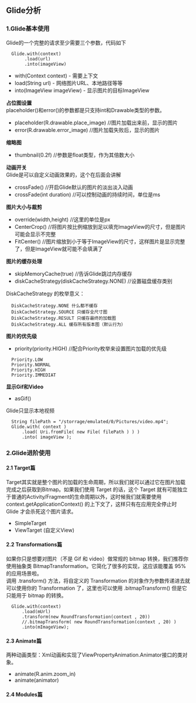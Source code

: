 ## Glide分析
### 1.Glide基本使用
Glide的一个完整的请求至少需要三个参数，代码如下
```
  Glide.with(context)
       .load(url)
       .into(imageView)
```
* with(Context context) - 需要上下文
* load(String url) - 网络图片URL、本地路径等等
* into(ImageView imageView) - 显示图片的目标ImageView

**占位图设置**<br/>
placeholder()和error()的参数都是只支持int和Drawable类型的参数。
* placeholder(R.drawable.place_image) //图片加载出来前，显示的图片
* error(R.drawable.error_image) //图片加载失败后，显示的图片

**缩略图**<br/>
* thumbnail(0.2f) //参数是float类型，作为其倍数大小

**动画开关**<br/>
Glide是可以自定义动画效果的，这个在后面会讲解
* crossFade() //开启Glide默认的图片的淡出淡入动画
* crossFade(int duration) //可以控制动画的持续时间，单位是ms

**图片大小与裁剪**<br/>
* override(width,height) //这里的单位是px
* CenterCrop() //将图片按比例缩放到足以填充ImageView的尺寸，但是图片可能会显示不完整
* FitCenter()  //图片缩放到小于等于ImageView的尺寸，这样图片是显示完整了，但是ImageView就可能不会填满了

**图片的缓存处理**<br/>
* skipMemoryCache(true) //告诉Glide跳过内存缓存
* diskCacheStrategy(diskCacheStrategy.NONE) //设置磁盘缓存类别

DiskCacheStrategy 的枚举意义：
```
  DiskCacheStrategy.NONE 什么都不缓存
  DiskCacheStrategy.SOURCE 只缓存全尺寸图
  DiskCacheStrategy.RESULT 只缓存最终的加载图
  DiskCacheStrategy.ALL 缓存所有版本图（默认行为）
```

**图片的优先级**<br/>
* priority(priority.HIGH) //配合Priority枚举来设置图片加载的优先级
```
  Priority.LOW
  Priority.NORMAL
  Priority.HIGH
  Priority.IMMEDIAT
```

**显示Gif和Video**<br/>
* asGif()

Glide只显示本地视频
```
  String filePath = "/storrage/emulated/0/Pictures/video.mp4";
  Glide.with( context )
      .load( Uri.fromFile( new File( filePath ) ) )
      .into( imageView );
```

### 2.Glide进阶使用
#### 2.1 Target篇
Target其实就是整个图片的加载的生命周期，所以我们就可以通过它在图片加载完成之后获取到Bitmap。如果我们使用 Target 的话，这个 Target 就有可能独立于普通的Activity/Fragment的生命周期以外，这时候我们就需要使用 context.getApplicationContext() 的上下文了，这样只有在应用完全停止时 Glide 才会杀死这个图片请求。
* SimpleTarget
* ViewTarget (自定义View)

#### 2.2 Transformations篇
如果你只是想要对图片（不是 Gif 和 video）做常规的 bitmap 转换，我们推荐你使用抽象类 BitmapTransformation。它简化了很多的实现，这应该能覆盖 95% 的应用场景啦。<br/>
调用 .transform() 方法，将自定义的 Transformation 的对象作为参数传递进去就可以使用你的 Transformation 了，这里也可以使用 .bitmapTransform() 但是它只能用于 bitmap 的转换。
```
  Glide.with(context)
      .load(mUrl)
      .transform(new RoundTransformation(context , 20))
      //.bitmapTransform( new RoundTransformation(context , 20) )
      .into(mImageView);
```

#### 2.3 Animate篇
两种动画类型：Xml动画和实现了ViewPropertyAnimation.Animator接口的类对象。
* animate(R.anim.zoom_in)
* animate(animator)




#### 2.4 Modules篇
